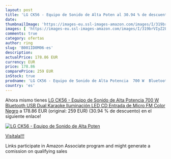 ```yaml
---
layout: post
title: 'LG CK56 - Equipo de Sonido de Alta Poten al 30.94 % de descuento'
date: 
thumbnailImage: 'https://images-eu.ssl-images-amazon.com/images/I/319brVIyZ2L._SL200_.jpg'
images: [ 'https://images-eu.ssl-images-amazon.com/images/I/319brVIyZ2L._SL200_.jpg' ]
comments: true
category: ofertas
author: ring
slug: 'B001ID0M06-es'
description:
actualPrice: 178.86 EUR
currency: EUR
price: 178.86
comparePrice: 259 EUR
inStock: true
prodname: 'LG CK56 - Equipo de Sonido de Alta Potencia  700 W  Bluetooth  USB Dual  Karaoke  Iluminación LED  CD  Entrada de Micro  FM  Color Negro'
country: 'es'
---
```


Ahora mismo tienes [LG CK56 - Equipo de Sonido de Alta Potencia  700 W  Bluetooth  USB Dual  Karaoke  Iluminación LED  CD  Entrada de Micro  FM  Color Negro](https://www.amazon.es/dp/B001ID0M06/?tag=tolees-21) a 178.86 EUR (original: 259 EUR) (30.94 %  de descuento) en el siguiente enlace!

[![LG CK56 - Equipo de Sonido de Alta Poten](https://images-eu.ssl-images-amazon.com/images/I/319brVIyZ2L._SL200_.jpg)](https://www.amazon.es/dp/B001ID0M06/?tag=tolees-21)

[Visítala!!!](https://www.amazon.es/dp/B001ID0M06/?tag=tolees-21)

Links participate in Amazon Associate program and might generate a comission on qualifying sales
